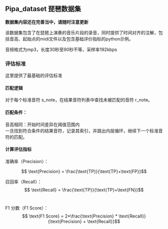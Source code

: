 ## Pipa_dataset 琵琶数据集
**数据集内容还在完善当中，请随时注意更新**

该数据集包含了在琵琶上演奏的音乐片段的录音，同时提供了时间对齐的注解，包括音高、起始点的midi文件以及包含基础评价指标的python示例。


音频格式为mp3，长度30秒至90秒不等，采样率192kbps

### 评估标准
这里提供了最基础的评估标准  
#### 匹配逻辑
对于每个标准音符 s_note，在结果音符列表中查找未被匹配的音符 r_note。
#### 匹配条件：
音高相同：开始时间差异在阈值范围内  
一旦找到符合条件的结果音符，记录其索引，并跳出内层循环，继续下一个标准音符的匹配。
#### 计算评估指标
准确率（Precision）：

$$
\text{Precision}
= \frac{\text{TP}}{\text{TP}+\text{FP}} 
​$$
 
召回率（Recall）：
$$
\text{Recall}
= \frac{\text{TP}}{\text{TP}+\text{FN}} 
​$$
​
 
F1 分数（F1 Score）：
$$
\text{F1 Score}
= 2*\frac{\text{Precision} * \text{Recall}}{\text{Precision} + \text{Recall}} 
​$$